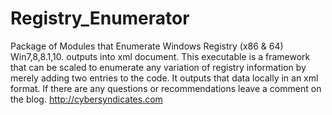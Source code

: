 # Registry_Enumerator
Package of Modules that Enumerate Windows Registry (x86 &amp; 64) Win7,8,8.1,10.  outputs into xml document. This executable is a framework that can be scaled to enumerate any variation of registry information by merely adding two entries to the code.  It outputs that data locally in an xml format.  If there are any questions or recommendations leave a comment on the blog.  http://cybersyndicates.com
